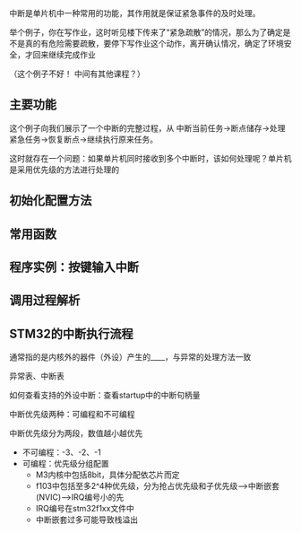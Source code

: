 中断是单片机中一种常用的功能，其作用就是保证紧急事件的及时处理。

举个例子，你在写作业，这时听见楼下传来了“紧急疏散”的情况，那么为了确定是不是真的有危险需要疏散，要停下写作业这个动作，离开确认情况，确定了环境安全，才回来继续完成作业

（这个例子不好！ 中间有其他课程？）



## 主要功能

这个例子向我们展示了一个中断的完整过程，从 中断当前任务->断点储存->处理紧急任务->恢复断点->继续执行原来任务。

这时就存在一个问题：如果单片机同时接收到多个中断时，该如何处理呢？单片机是采用优先级的方法进行处理的
## 初始化配置方法

## 常用函数

## 程序实例：按键输入中断

## 调用过程解析


## STM32的中断执行流程

通常指的是内核外的器件（外设）产生的____，与异常的处理方法一致

异常表、中断表

如何查看支持的外设中断：查看startup中的中断句柄量

中断优先级两种：可编程和不可编程

中断优先级分为两段，数值越小越优先
- 不可编程：-3、-2、-1
- 可编程：优先级分组配置
  - M3内核中包括8bit，具体分配依芯片而定
  - f103中包括至多2^4种优先级，分为抢占优先级和子优先级—>中断嵌套(NVIC)—>IRQ编号小的先
  - IRQ编号在stm32f1xx文件中
  - 中断嵌套过多可能导致栈溢出
